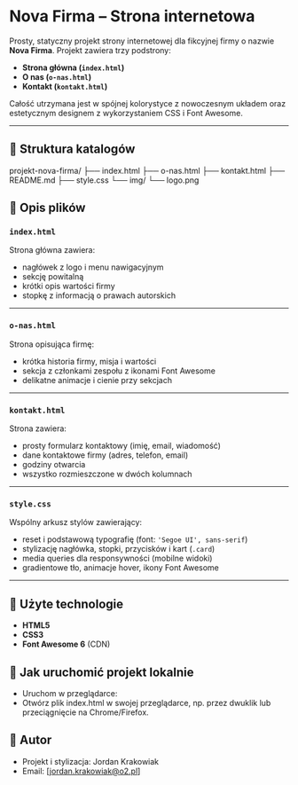 # Nova Firma – Strona internetowa

Prosty, statyczny projekt strony internetowej dla fikcyjnej firmy o nazwie **Nova Firma**. Projekt zawiera trzy podstrony:
- **Strona główna (`index.html`)**
- **O nas (`o-nas.html`)**
- **Kontakt (`kontakt.html`)**

Całość utrzymana jest w spójnej kolorystyce z nowoczesnym układem oraz estetycznym designem z wykorzystaniem CSS i Font Awesome.

---

## 📁 Struktura katalogów

projekt-nova-firma/
├── index.html
├── o-nas.html
├── kontakt.html
├── README.md
├── style.css
└── img/
    └── logo.png


## 🧩 Opis plików

### `index.html`  
Strona główna zawiera:
- nagłówek z logo i menu nawigacyjnym
- sekcję powitalną
- krótki opis wartości firmy
- stopkę z informacją o prawach autorskich

---

### `o-nas.html`  
Strona opisująca firmę:
- krótka historia firmy, misja i wartości
- sekcja z członkami zespołu z ikonami Font Awesome
- delikatne animacje i cienie przy sekcjach

---

### `kontakt.html`  
Strona zawiera:
- prosty formularz kontaktowy (imię, email, wiadomość)
- dane kontaktowe firmy (adres, telefon, email)
- godziny otwarcia
- wszystko rozmieszczone w dwóch kolumnach

---

### `style.css`  
Wspólny arkusz stylów zawierający:
- reset i podstawową typografię (font: `'Segoe UI', sans-serif`)
- stylizację nagłówka, stopki, przycisków i kart (`.card`)
- media queries dla responsywności (mobilne widoki)
- gradientowe tło, animacje hover, ikony Font Awesome

---

## 🎨 Użyte technologie

- **HTML5**
- **CSS3**
- **Font Awesome 6** (CDN)

## 🚀 Jak uruchomić projekt lokalnie
- Uruchom w przeglądarce:
- Otwórz plik index.html w swojej przeglądarce, np. przez dwuklik lub przeciągnięcie na Chrome/Firefox.

## 👤 Autor
- Projekt i stylizacja: Jordan Krakowiak
- Email: [jordan.krakowiak@o2.pl]

